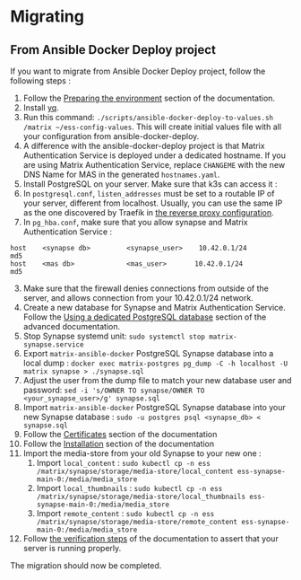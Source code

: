 <!--
Copyright 2025 New Vector Ltd
Copyright 2025 Element Creations Ltd

SPDX-License-Identifier: AGPL-3.0-only
-->

# Migrating

## From Ansible Docker Deploy project

If you want to migrate from Ansible Docker Deploy project, follow the following steps :

1. Follow the [Preparing the environment](../README.md#preparing-the-environment) section of the documentation.
1. Install [yq](https://github.com/mikefarah/yq?tab=readme-ov-file#install).
1. Run this command: `./scripts/ansible-docker-deploy-to-values.sh /matrix ~/ess-config-values`.
This will create initial values file with all your configuration from ansible-docker-deploy.
2. A difference with the ansible-docker-deploy project is that Matrix Authentication Service is deployed under a dedicated hostname. If you are using Matrix Authentication Service, replace `CHANGEME` with the new DNS Name for MAS in the generated `hostnames.yaml`.
2. Install PostgreSQL on your server. Make sure that k3s can access it :
  1. In `postgresql.conf`, `listen_addresses` must be set to a routable IP of your server, different from localhost. Usually, you can use the same IP as the one discovered by Traefik in [the reverse proxy configuration](../README.md#using-an-existing-reverse-proxy).
  2. In `pg_hba.conf`, make sure that you allow synapse and Matrix Authentication Service :
  ```
  host    <synapse db>         <synapse_user>    10.42.0.1/24            md5
  host    <mas db>             <mas_user>       10.42.0.1/24            md5
  ```
  3. Make sure that the firewall denies connections from outside of the server, and allows connection from your 10.42.0.1/24 network.
3. Create a new database for Synapse and Matrix Authentication Service. Follow the [Using a dedicated PostgreSQL database](./advanced.md#using-a-dedicated-PostgreSQL-database) section of the advanced documentation.
4. Stop Synapse systemd unit: `sudo systemctl stop matrix-synapse.service`
5. Export `matrix-ansible-docker` PostgreSQL Synapse database into a local dump : `docker exec matrix-postgres pg_dump -C -h localhost -U matrix synapse > ./synapse.sql`
6. Adjust the user from the dump file to match your new database user and password: `sed -i 's/OWNER TO synapse/OWNER TO <your_synapse_user>/g' synapse.sql`
6. Import `matrix-ansible-docker` PostgreSQL Synapse database into your new Synapse database : `sudo -u postgres psql <synapse_db> < synapse.sql`
7. Follow the [Certificates](../README.md#certificates) section of the documentation
8. Follow the [Installation](../README.md#installation) section of the documentation
9. Import the media-store from your old Synapse to your new one :
   1. Import `local_content` : `sudo kubectl cp -n ess /matrix/synapse/storage/media-store/local_content ess-synapse-main-0:/media/media_store`
   1. Import `local_thumbnails` : `sudo kubectl cp -n ess /matrix/synapse/storage/media-store/local_thumbnails ess-synapse-main-0:/media/media_store`
   1. Import `remote_content` : `sudo kubectl cp -n ess /matrix/synapse/storage/media-store/remote_content ess-synapse-main-0:/media/media_store`
10. Follow [the verification steps](../README.md#verifying-the-setup) of the documentation to assert that your server is running properly.


The migration should now be completed.
